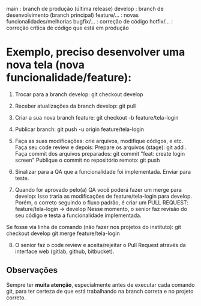 main        : branch de produção (última release)
develop     : branch de desenvolvimento (branch principal)
feature/... : novas funcionalidades/melhorias
bugfix/...  : correção de código
hotfix/...  : correção crítica de código que está em produção


# Exemplo, preciso desenvolver uma nova tela (nova funcionalidade/feature):
1. Trocar para a branch develop:
git checkout develop

2. Receber atualizações da branch develop:
git pull

3. Criar a sua nova branch feature:
git checkout -b feature/tela-login

4. Publicar branch:
git push -u origin feature/tela-login

5. Faça as suas modificações: crie arquivos, modifique códigos, e etc.
  Faça seu code review e depois:
    Prepare os arquivos (stage):
git add .
    Faça commit dos arquivos preparados:
git commit "feat: create login screen"
    Publique o commit no repositório remoto:
git push

6. Sinalizar para a QA que a funcionalidade foi implementada. Enviar para teste.

7. Quando for aprovado pelo(a) QA você poderá fazer um merge para develop:
Isso traria as modificações de feature/tela-login para develop. 
Porém, o correto seguindo o fluxo padrão, é criar um PULL REQUEST:
feature/tela-login -> develop
Nesse momento, o senior faz revisão do seu código e testa a funcionalidade implementada.

Se fosse via linha de comando (não fazer nos projetos do instituto):
git checkout develop
git merge feature/tela-login

8. O senior faz o code review e aceita/rejeitar o Pull Request através da interface web (gitlab, github, bitbucket).

## Observações
Sempre ter **muita atenção**, especialmente antes de executar cada comando git, para ter certeza de que está trabalhando na branch correta e no projeto correto.
